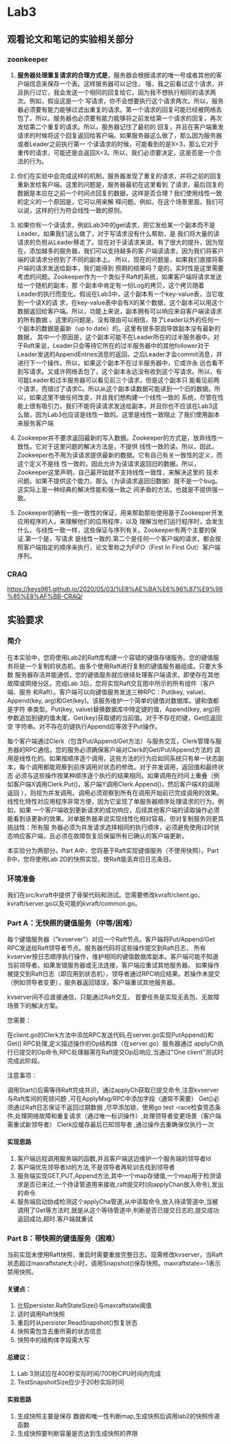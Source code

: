 # Lab3

## 观看论文和笔记的实验相关部分

### zoonkeeper
1. **服务器处理重复请求的合理方式是**，服务器会根据请求的唯一号或者其他的客户端信息来保存一个表。这样服务器可以记住，
哦，我之前看过这个请求，并且执行过它，我会发送一个相同的回复给它，因为我不想执行相同的请求两次。例如，假设这是一个
写请求，你不会想要执行这个请求两次。所以，服务器必须要有能力能够过滤出重复的请求。第一个请求的回复可能已经被网络丢
包了。所以，服务器也必须要有能力能够将之前发给第一个请求的回复，再次发给第二个重复的请求。所以，服务器记住了最初的
回复，并且在客户端重发请求的时候将这个回复返回给客户端。如果服务器这么做了，那么因为服务器或者Leader之前执行第一
个读请求的时候，可能看到的是X=3，那么它对于重传的请求，可能还是会返回X=3。所以，我们必须要决定，这是否是一个合法的行为。

2. 你们在实验中会完成这样的机制，服务器发现了重复的请求，并将之前的回复重新发给客户端。这里的问题是，服务器最初在这里看到
了请求，最后回复的数据是本应在之前一个时间点回复的数据，这样是否合理？我们使用线性一致的定义的一个原因是，它可以用来解
释问题。例如，在这个场景里面，我们可以说，这样的行为符合线性一致的原则。

3. 如果你有一个读请求，例如Lab3中的get请求，把它发给某一个副本而不是Leader。如果我们这么做了，对于写请求没有什么帮助，是
我们将大量的读请求的负担从Leader移走了。现在对于读请求来说，有了很大的提升，因为现在，添加越多的服务器，我们可以支持越多的客
户端读请求，因为我们将客户端的读请求分担到了不同的副本上。 所以，现在的问题是，如果我们直接将客户端的请求发送给副本，我们能得到
预期的结果吗？是的，实时性是这里需要考虑的问题。Zookeeper作为一个类似于Raft的系统，如果客户端将请求发送给一个随机的副本，那
个副本中肯定有一份Log的拷贝，这个拷贝随着Leader的执行而变化。假设在Lab3中，这个副本有一个key-value表，当它收到一个读X的请
求，在key-value表中会有X的某个数据，这个副本可以用这个数据返回给客户端。所以，功能上来说，副本拥有可以响应来自客户端读请求的所有数据
。这里的问题是，没有理由可以相信，除了Leader以外的任何一个副本的数据是最新（up to date）的。这里有很多原因导致副本没有最新的数据，
其中一个原因是，这个副本可能不在Leader所在的过半服务器中。对于Raft来说，Leader只会等待它所在的过半服务器中的其他follower对于
Leader发送的AppendEntries消息的返回，之后Leader才会commit消息，并进行下一个操作。所以，如果这个副本不在过半服务器中，它或许永
远也看不到写请求。又或许网络丢包了，这个副本永远没有收到这个写请求。所以，有可能Leader和过半服务器可以看见前三个请求，但是这个副本只
能看见前两个请求，而错过了请求C。所以从这个副本读数据可能读到一个旧的数据。所以，如果这里不做任何改变，并且我们想构建一个线性一致的
系统，尽管在性能上很有吸引力，我们不能将读请求发送给副本，并且你也不应该在Lab3这么做，因为Lab3也应该是线性一致的。这里是线性一致阻止
了我们使用副本来服务客户端

4. Zookeeper并不要求返回最新的写入数据。Zookeeper的方式是，放弃线性一致性。它对于这里问题的解决方法是，不提供
线性一致的读。所以，因此，Zookeeper也不用为读请求提供最新的数据。它有自己有关一致性的定义，而这个定义不是线
性一致的，因此允许为读请求返回旧的数据。所以，Zookeeper这里声明，自己最开始就不支持线性一致性，来解决这里的
技术问题。如果不提供这个能力，那么（为读请求返回旧数据）就不是一个bug。这实际上是一种经典的解决性能和强一致之
间矛盾的方法，也就是不提供强一致。

5. Zookeeper的确有一些一致性的保证，用来帮助那些使用基于Zookeeper开发应用程序的人，来理解他们的应用程序，以及
理解当他们运行程序时，会发生什么。与线性一致一样，这些保证与序列有关。Zookeeper有两个主要的保证.第一个是，写请求
是线性一致的.第二个是任何一个客户端的请求，都会按照客户端指定的顺序来执行，论文里称之为FIFO（First In First Out）客户端序列。




### CRAQ 

https://keys961.github.io/2020/05/03/%E8%AE%BA%E6%96%87%E9%98%85%E8%AF%BB-CRAQ/


## 实验要求

### 简介
在本实验中，您将使用Lab2的Raft库构建一个容错的键值存储服务。您的键值服务将是一个复制的状态机，由多个使用Raft进行复制的键值服务器组成。只要大多数
服务器存活并能通信，您的键值服务就应继续处理客户端请求，即使存在其他故障或网络分区。完成Lab 3后，您将实现Raft交互图中所示的所有组件（客户端、服务
和Raft）。客户端可以向键值服务发送三种RPC：Put(key, value)、Append(key, arg)和Get(key)。该服务维护一个简单的键值对数据库。键和值都是字符
串类型。Put(key, value)替换数据库中特定键的值，Append(key, arg)将参数追加到键的值末尾，Get(key)获取键的当前值。对于不存在的键，Get应返回空
字符串。对不存在的键执行Append应等效于Put操作。

每个客户端通过Clerk（包含Put/Append/Get方法）与服务交互，Clerk管理与服务器的RPC通信。您的服务必须确保客户端对Clerk的Get/Put/Append方法的
调用是线性化的。如果按顺序逐个调用，这些方法的行为应如同系统只有单一状态副本，每个调用都能观察到前序调用对状态的修改。对于并发调用，返回值和最终状态
必须与这些操作按某种顺序逐个执行的结果相同。如果调用在时间上重叠（例如客户端X调用Clerk.Put()，客户端Y调用Clerk.Append()，然后客户端X的调用返回
），则视为并发调用。调用必须观察到所有在调用开始前已完成调用的效果。线性化特性对应用程序非常方便，因为它呈现了单服务器顺序处理请求的行为。例如，如果
一个客户端收到更新请求的成功响应，后续其他客户端的读取操作必须能看到该更新的效果。对单服务器来说实现线性化相对容易，但对复制服务则更具挑战性：所有服
务器必须为并发请求选择相同的执行顺序，必须避免使用过时状态响应客户端，且必须在故障恢复后保留所有已确认的客户端更新。

本实验分为两部分。Part A中，您将基于Raft实现键值服务（不使用快照）。Part B中，您将使用Lab 2D的快照实现，使Raft能丢弃旧日志条目。

### 环境准备
我们在src/kvraft中提供了骨架代码和测试。您需要修改kvraft/client.go、kvraft/server.go以及可能的kvraft/common.go。


### Part A：无快照的键值服务（中等/困难）
每个键值服务器（"kvserver"）对应一个Raft节点。客户端将Put/Append/Get RPC发送给Raft领导者节点。服务器代码将这些操作提交到Raft日志，
所有kvserver按日志顺序执行操作，维护相同的键值数据库副本。客户端可能不知道当前领导者。如果发错服务器或无法连接，客户端应重试其他服务器。
如果操作被提交到Raft日志（即应用到状态机），领导者通过RPC响应结果。若操作未提交（例如领导者变更），服务器返回错误，客户端重试其他服务器。

kvserver间不应直接通信，只能通过Raft交互。 首要任务是实现无丢包、无故障场景下的解决方案。

您需要：

在client.go的Clerk方法中添加RPC发送代码,在server.go实现PutAppend()和Get() RPC处理,定义描述操作的Op结构体（在server.go）服务器通过
applyCh执行已提交的Op命令,RPC处理器需在Raft提交Op后响应,当通过"One client"测试时完成此阶段。

注意事项：

调用Start()后需等待Raft完成共识，通过applyCh获取已提交命令,注意kvserver与Raft库间的死锁问题 ,可在ApplyMsg/RPC中添加字段（通常不需要）
Get()必须通过Raft日志保证不返回过期数据 ,尽早添加锁，使用go test -race检查竞态条件,处理网络故障和重复请求（通过唯一标识操作）,处理领导者变更场景（客户端需重试新领导者）
Clerk应缓存最后已知领导者 ,通过操作去重确保仅执行一次



#### 实现思路

1. 客户端远程调用服务端的函数,并且客户端这边维护一个服务端的领导者Id
2. 客户端优先领导者Id的方法,不是领导者再轮训去找到领导者
3. 服务端实现GET,PUT,Append方法,其中一个map存储值,一个map用于检测请求是否已来过,一个待读管道用来接收,raft提交时(向applyChan放入命令),发出的命令
4. 服务端启动协成检测这个applyCha管道,从中读取命令,放入待读管道中,当被调用了Get等方法时,就是从这个等待管道中,判断是否已提交日志的,提交成功返回成功,超时.客户端就重试


### Part B：带快照的键值服务（困难）

当前实现未使用Raft快照，重启时需要重放完整日志。现需修改kvserver，当Raft状态超过maxraftstate大小时，调用Snapshot()保存快照。maxraftstate=-1表示禁用快照。

#### 关键点：

1. 比较persister.RaftStateSize()与maxraftstate阈值
2. 适时调用Raft快照
3. 重启时从persister.ReadSnapshot()恢复状态
4. 快照需包含去重所需的状态信息
5. 快照中的结构体字段需大写
   
#### 总建议：

1. Lab 3测试应在400秒实际时间/700秒CPU时间内完成
2. TestSnapshotSize应少于20秒实际时间

#### 实验思路

1. 生成快照主要是保存 数据和唯一性判断map,生成快照后调用lab2的快照传递函数
2. 生成快照要判断容量是否达到生成快照的界限